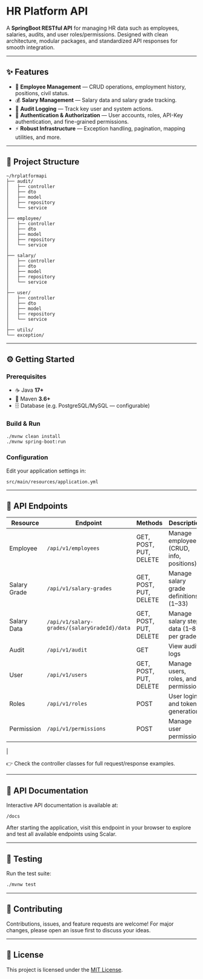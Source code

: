# HR Platform API

A **SpringBoot RESTful API** for managing HR data such as employees, salaries, audits, and user roles/permissions.
Designed with clean architecture, modular packages, and standardized API responses for smooth integration.

---

## ✨ Features

* 👤 **Employee Management** — CRUD operations, employment history, positions, civil status.
* 💰 **Salary Management** — Salary data and salary grade tracking.
* 📜 **Audit Logging** — Track key user and system actions.
* 🔐 **Authentication & Authorization** — User accounts, roles, API-Key authentication, and fine-grained permissions.
* ⚡ **Robust Infrastructure** — Exception handling, pagination, mapping utilities, and more.

---

## 📁 Project Structure

```
~/hrplatformapi
├── audit/             
│   ├── controller     
│   ├── dto           
│   ├── model          
│   ├── repository    
│   └── service
│
├── employee/
│   ├── controller     
│   ├── dto           
│   ├── model          
│   ├── repository    
│   └── service
│
├── salary/           
│   ├── controller     
│   ├── dto           
│   ├── model          
│   ├── repository    
│   └── service
│
├── user/             
│   ├── controller     
│   ├── dto           
│   ├── model          
│   ├── repository    
│   └── service
│
├── utils/            
└── exception/         
```

---

## ⚙️ Getting Started

### Prerequisites

* ☕ Java **17+**
* 🔧 Maven **3.6+**
* 🗄️ Database (e.g. PostgreSQL/MySQL — configurable)

### Build & Run

```bash
./mvnw clean install
./mvnw spring-boot:run
```

### Configuration

Edit your application settings in:

```
src/main/resources/application.yml
```

---

## 🔗 API Endpoints

| Resource     | Endpoint                                     | Methods                | Description                              |
|--------------|----------------------------------------------|------------------------|------------------------------------------|
| Employee     | `/api/v1/employees`                          | GET, POST, PUT, DELETE | Manage employees (CRUD, info, positions) |
| Salary Grade | `/api/v1/salary-grades`                      | GET, POST, PUT, DELETE | Manage salary grade definitions (1–33)   |
| Salary Data  | `/api/v1/salary-grades/{salaryGradeId}/data` | GET, POST, PUT, DELETE | Manage salary step data (1–8 per grade)  |
| Audit        | `/api/v1/audit`                              | GET                    | View audit logs                          |
| User         | `/api/v1/users`                              | GET, POST, PUT, DELETE | Manage users, roles, and permissions     |
| Roles        | `/api/v1/roles`                              | POST                   | User login and token generation          |
| Permission   | `/api/v1/permissions`                        | POST                   | Manage user permissions                  |
 | 

👉 Check the controller classes for full request/response examples.

---

## 📖 API Documentation

Interactive API documentation is available at:

```
/docs
```

After starting the application, visit this endpoint in your browser to explore and test all available endpoints using Scalar.

---

## 🧪 Testing

Run the test suite:

```bash
./mvnw test
```

---

## 🤝 Contributing

Contributions, issues, and feature requests are welcome!
For major changes, please open an issue first to discuss your ideas.

---

## 📜 License

This project is licensed under the [MIT License](LICENSE).
